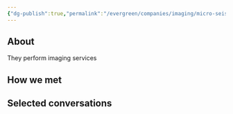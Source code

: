 ```yaml
---
{"dg-publish":true,"permalink":"/evergreen/companies/imaging/micro-seismic-inc/","tags":["company"]}
---
```


## About
They perform imaging services

## How we met


## Selected conversations
